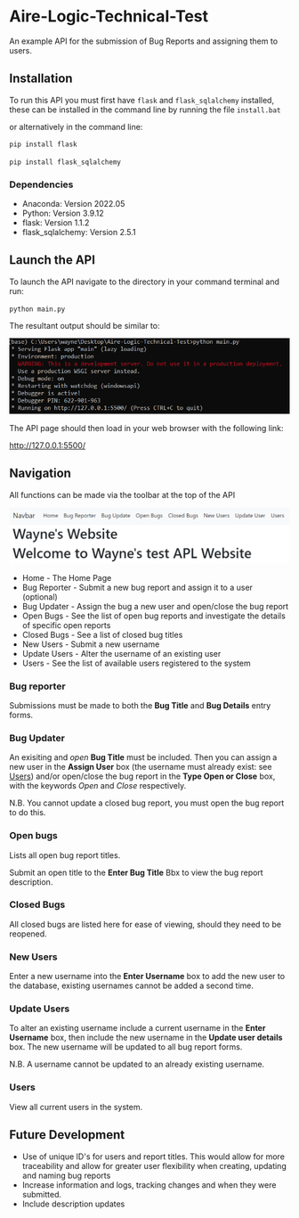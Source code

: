 # Aire-Logic-Technical-Test

An example API for the submission of Bug Reports and assigning them to users.
## Installation

To run this API you must first have `flask` and `flask_sqlalchemy` installed, these can be installed in the command line by running the file `install.bat`

or alternatively in the command line:
```
pip install flask

pip install flask_sqlalchemy
```

### Dependencies

- Anaconda: Version 2022.05
- Python: Version 3.9.12
- flask: Version 1.1.2
- flask_sqlalchemy: Version 2.5.1

## Launch the API

To launch the API navigate to the directory in your command terminal and run:

`python main.py`

The resultant output should be similar to:

![](https://github.com/wgould91/Aire-Logic-Technical-Test/blob/main/Run%20main.png)

The API page should then load in your web browser with the following link:

http://127.0.0.1:5500/

## Navigation

All functions can be made via the toolbar at the top of the API

![](https://github.com/wgould91/Aire-Logic-Technical-Test/blob/main/Nav%20Bar.png)

- Home - The Home Page
- Bug Reporter - Submit a new bug report and assign it to a user (optional)
- Bug Updater - Assign the bug a new user and open/close the bug report
- Open Bugs - See the list of open bug reports and investigate the details of specific open reports
- Closed Bugs - See a list of closed bug titles
- New Users - Submit a new username
- Update Users - Alter the username of an existing user
- Users - See the list of available users registered to the system

### Bug reporter

Submissions must be made to both the **Bug Title** and **Bug Details** entry forms.

### Bug Updater

An exisiting and *open* **Bug Title** must be included. Then you can assign a new user in the **Assign User** box (the username must already exist: see [Users](https://github.com/wgould91/Aire-Logic-Technical-Test/blob/main/README.md#users)) and/or open/close the bug report in the **Type Open or Close** box, with the keywords *Open* and *Close* respectively.

N.B. You cannot update a closed bug report, you must open the bug report to do this.

### Open bugs

Lists all open bug report titles.

Submit an open title to the **Enter Bug Title** Bbx to view the bug report description.

### Closed Bugs

All closed bugs are listed here for ease of viewing, should they need to be reopened.

### New Users

Enter a new username into the **Enter Username** box to add the new user to the database, existing usernames cannot be added a second time.

### Update Users

To alter an existing username include a current username in the **Enter Username** box, then include the new username in the **Update user details** box. The new username will be updated to all bug report forms.

N.B. A username cannot be updated to an already existing username.

### Users

View all current users in the system.

## Future Development

- Use of unique ID's for users and report titles. This would allow for more traceability and allow for greater user flexibility when creating, updating and naming bug reports 
- Increase information and logs, tracking changes and when they were submitted.
- Include description updates
